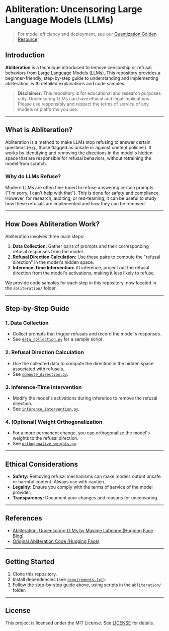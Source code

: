 # Abliteration: Uncensoring Large Language Models (LLMs)

> For model efficiency and deployment, see our [Quantization Golden Resource](../quantization/quantization_golden_resource.md).

## Introduction

**Abliteration** is a technique introduced to remove censorship or refusal behaviors from Large Language Models (LLMs). This repository provides a beginner-friendly, step-by-step guide to understanding and implementing abliteration, with detailed explanations and code samples.

> **Disclaimer:** This repository is for educational and research purposes only. Uncensoring LLMs can have ethical and legal implications. Please use responsibly and respect the terms of service of any models or platforms you use.

---

## What is Abliteration?

Abliteration is a method to make LLMs stop refusing to answer certain questions (e.g., those flagged as unsafe or against content policies). It works by identifying and removing the directions in the model's hidden space that are responsible for refusal behaviors, without retraining the model from scratch.

### Why do LLMs Refuse?

Modern LLMs are often fine-tuned to refuse answering certain prompts ("I'm sorry, I can't help with that"). This is done for safety and compliance. However, for research, auditing, or red-teaming, it can be useful to study how these refusals are implemented and how they can be removed.

---

## How Does Abliteration Work?

Abliteration involves three main steps:

1. **Data Collection:** Gather pairs of prompts and their corresponding refusal responses from the model.
2. **Refusal Direction Calculation:** Use these pairs to compute the "refusal direction" in the model's hidden space.
3. **Inference-Time Intervention:** At inference, project out the refusal direction from the model's activations, making it less likely to refuse.

We provide code samples for each step in this repository, now located in the `abliteration/` folder.

---

## Step-by-Step Guide

### 1. Data Collection
- Collect prompts that trigger refusals and record the model's responses.
- See [`data_collection.py`](data_collection.py) for a sample script.

### 2. Refusal Direction Calculation
- Use the collected data to compute the direction in the hidden space associated with refusals.
- See [`compute_direction.py`](compute_direction.py).

### 3. Inference-Time Intervention
- Modify the model's activations during inference to remove the refusal direction.
- See [`inference_intervention.py`](inference_intervention.py).

### 4. (Optional) Weight Orthogonalization
- For a more permanent change, you can orthogonalize the model's weights to the refusal direction.
- See [`orthogonalize_weights.py`](orthogonalize_weights.py).

---

## Ethical Considerations

- **Safety:** Removing refusal mechanisms can make models output unsafe or harmful content. Always use with caution.
- **Legality:** Ensure you comply with the terms of service of the model provider.
- **Transparency:** Document your changes and reasons for uncensoring.

---

## References

- [Abliteration: Uncensoring LLMs by Maxime Labonne (Hugging Face Blog)](https://huggingface.co/blog/mlabonne/abliteration)
- [Original Abliteration Code (Hugging Face)](https://github.com/mlabonne/abliteration)

---

## Getting Started

1. Clone this repository.
2. Install dependencies (see [`requirements.txt`](../requirements.txt)).
3. Follow the step-by-step guide above, using scripts in the `abliteration/` folder.

---

## License

This project is licensed under the MIT License. See [LICENSE](../LICENSE) for details. 
